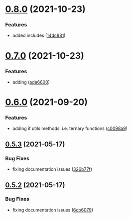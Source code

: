 # [0.8.0](https://github.com/cmaurer/go-lo/compare/v0.7.0...v0.8.0) (2021-10-23)


### Features

* added includes ([14dc881](https://github.com/cmaurer/go-lo/commit/14dc8814b867b1c627c1b5766733b74528c529f2))



# [0.7.0](https://github.com/cmaurer/go-lo/compare/v0.6.0...v0.7.0) (2021-10-23)


### Features

* adding ([ade6600](https://github.com/cmaurer/go-lo/commit/ade660011b06f594bb83f95d3118f594716c8289))



# [0.6.0](https://github.com/cmaurer/go-lo/compare/v0.5.3...v0.6.0) (2021-09-20)


### Features

* adding if utils methods.  i.e. ternary functions ([c0098a9](https://github.com/cmaurer/go-lo/commit/c0098a98f1b58c589c86f34b7522132271c49537))



## [0.5.3](https://github.com/cmaurer/go-lo/compare/v0.5.2...v0.5.3) (2021-05-17)


### Bug Fixes

* fixing documentation issues ([326b77f](https://github.com/cmaurer/go-lo/commit/326b77ff93a6d31c473782f56a47d0aa8fe90d65))



## [0.5.2](https://github.com/cmaurer/go-lo/compare/v0.5.1...v0.5.2) (2021-05-17)


### Bug Fixes

* fixing documentation issues ([6cb6079](https://github.com/cmaurer/go-lo/commit/6cb6079d1c0adea0efcc6621d2e029bfd35b2af8))



